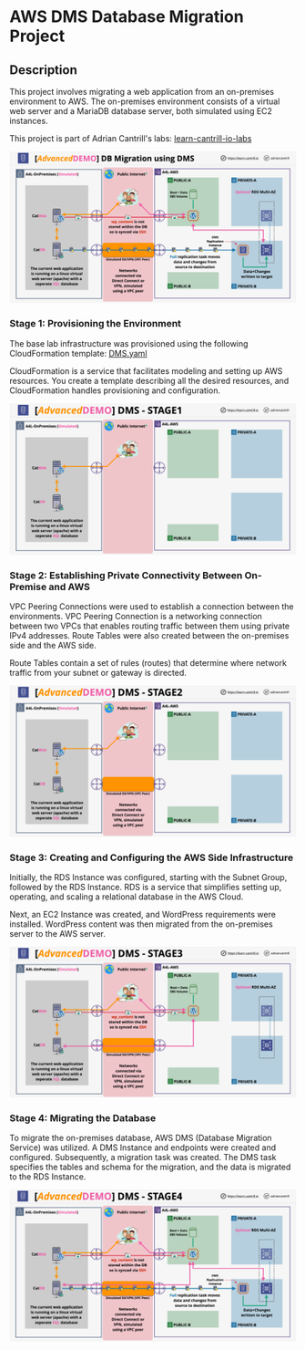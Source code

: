 # AWS DMS Database Migration Project

## Description

This project involves migrating a web application from an on-premises environment to AWS. The on-premises environment consists of a virtual web server and a MariaDB database server, both simulated using EC2 instances.

This project is part of Adrian Cantrill's labs: [learn-cantrill-io-labs](https://github.com/acantril/learn-cantrill-io-labs)

![Overall Architecture](https://github.com/guilhermefgonc/aws-dms-db-migration/blob/main/images/ARCHITECTURE-OVERALL.png)

### Stage 1: Provisioning the Environment

   The base lab infrastructure was provisioned using the following CloudFormation template: [DMS.yaml](https://console.aws.amazon.com/cloudformation/home?region=us-east-1#/stacks/quickcreate?templateURL=https://learn-cantrill-labs.s3.amazonaws.com/aws-dms-database-migration/DMS.yaml&stackName=DMS)

   CloudFormation is a service that facilitates modeling and setting up AWS resources. You create a template describing all the desired resources, and CloudFormation handles provisioning and configuration.

   ![Stage 1 Architecture](https://github.com/guilhermefgonc/aws-dms-db-migration/blob/main/images/ARCHITECTURE-STAGE1.png)

### Stage 2: Establishing Private Connectivity Between On-Premise and AWS

   VPC Peering Connections were used to establish a connection between the environments. VPC Peering Connection is a networking connection between two VPCs that enables routing traffic between them using private IPv4 addresses. Route Tables were also created between the on-premises side and the AWS side.

   Route Tables contain a set of rules (routes) that determine where network traffic from your subnet or gateway is directed.

   ![Stage 2 Architecture](https://github.com/guilhermefgonc/aws-dms-db-migration/blob/main/images/ARCHITECTURE-STAGE2.png)

### Stage 3: Creating and Configuring the AWS Side Infrastructure

   Initially, the RDS Instance was configured, starting with the Subnet Group, followed by the RDS Instance. RDS is a service that simplifies setting up, operating, and scaling a relational database in the AWS Cloud.

   Next, an EC2 Instance was created, and WordPress requirements were installed. WordPress content was then migrated from the on-premises server to the AWS server.

   ![Stage 3 Architecture](https://github.com/guilhermefgonc/aws-dms-db-migration/blob/main/images/ARCHITECTURE-STAGE3.png)

### Stage 4: Migrating the Database

To migrate the on-premises database, AWS DMS (Database Migration Service) was utilized. A DMS Instance and endpoints were created and configured. Subsequently, a migration task was created. The DMS task specifies the tables and schema for the migration, and the data is migrated to the RDS Instance.

![Stage 4 Architecture](https://github.com/guilhermefgonc/aws-dms-db-migration/blob/main/images/ARCHITECTURE-STAGE4.png)
